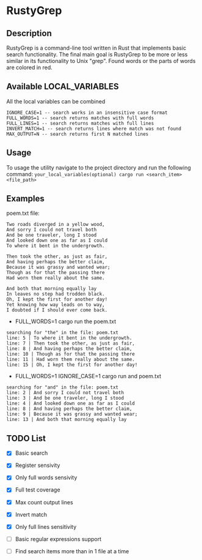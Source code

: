 # RustyGrep
## Description
RustyGrep is a command-line tool written in Rust that implements basic search functionality.
The final main goal is RustyGrep to be more or less similar in its functionality to Unix "grep".
Found words or the parts of words are colored in red.
## Available LOCAL_VARIABLES
All the local variables can be combined
```
IGNORE_CASE=1 -- search works in an insensitive case format
FULL_WORDS=1 -- search returns matches with full words
FULL_LINES=1 -- search returns matches with full lines
INVERT_MATCH=1 -- search returns lines where match was not found
MAX_OUTPUT=N -- search returns first N matched lines 
```
## Usage
To usage the utility navigate to the project directory and run the following command:
```your_local_variables(optional) cargo run <search_item> <file_path>```
## Examples
poem.txt file:
```
Two roads diverged in a yellow wood,
And sorry I could not travel both
And be one traveler, long I stood
And looked down one as far as I could
To where it bent in the undergrowth.

Then took the other, as just as fair,
And having perhaps the better claim,
Because it was grassy and wanted wear;
Though as for that the passing there
Had worn them really about the same.

And both that morning equally lay
In leaves no step had trodden black.
Oh, I kept the first for another day!
Yet knowing how way leads on to way,
I doubted if I should ever come back.
```
* FULL_WORDS=1 cargo run the poem.txt
```
searching for "the" in the file: poem.txt
line: 5 | To where it bent in the undergrowth.
line: 7 | Then took the other, as just as fair,
line: 8 | And having perhaps the better claim,
line: 10 | Though as for that the passing there
line: 11 | Had worn them really about the same.
line: 15 | Oh, I kept the first for another day!
```
* FULL_WORDS=1 IGNORE_CASE=1 cargo run and poem.txt
```
searching for "and" in the file: poem.txt
line: 2 | And sorry I could not travel both
line: 3 | And be one traveler, long I stood
line: 4 | And looked down one as far as I could
line: 8 | And having perhaps the better claim,
line: 9 | Because it was grassy and wanted wear;
line: 13 | And both that morning equally lay
```
## TODO List
- [X] Basic search
- [X] Register sensivity
- [X] Only full words sensivity
- [X] Full test coverage 
- [X] Max count output lines
- [X] Invert match
- [X] Only full lines sensitivity
- [ ] Basic regular expressions support
- [ ] Find search items more than in 1 file at a time  

